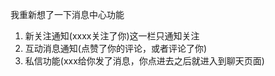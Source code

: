 我重新想了一下消息中心功能
1. 新关注通知(xxxx关注了你)这一栏只通知关注
2. 互动消息通知(点赞了你的评论，或者评论了你)
3. 私信功能(xxx给你发了消息，你点进去之后就进入到聊天页面)